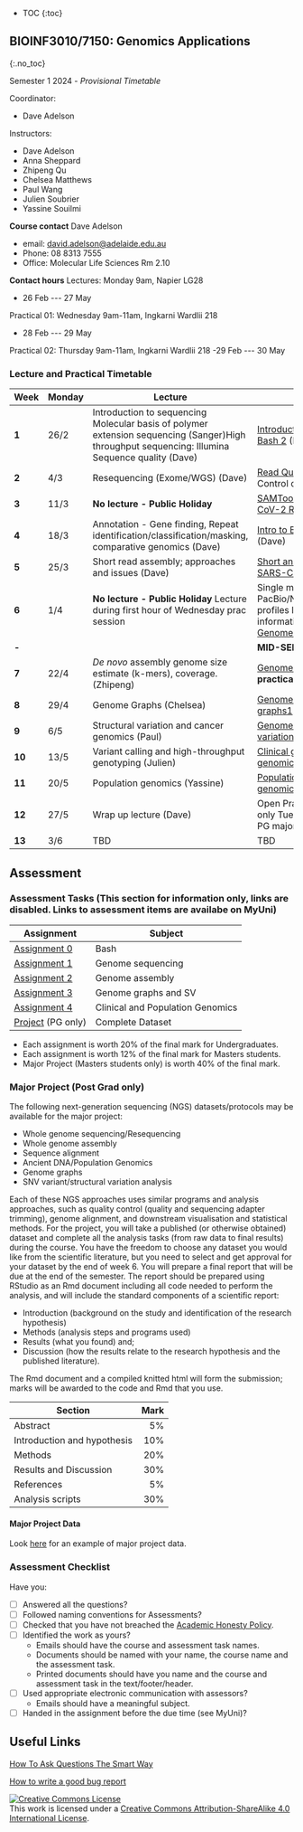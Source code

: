 * TOC 
{:toc}

## BIOINF3010/7150: Genomics Applications
{:.no_toc}

Semester 1 2024 - *Provisional Timetable*

Coordinator:

- Dave Adelson

Instructors:

- Dave Adelson
- Anna Sheppard
- Zhipeng Qu
- Chelsea Matthews
- Paul Wang
- Julien Soubrier
- Yassine Souilmi

**Course contact** Dave Adelson
- email: david.adelson@adelaide.edu.au
- Phone: 08 8313 7555
- Office: Molecular Life Sciences Rm 2.10

**Contact hours**
Lectures: Monday 9am, Napier LG28
- 26 Feb --- 27 May

Practical 01: Wednesday 9am-11am, Ingkarni Wardlii 218  
- 28 Feb --- 29 May

Practical 02: Thursday 9am-11am, Ingkarni Wardlii 218
-29 Feb --- 30 May

### Lecture and Practical Timetable

| **Week** | **Monday** | **Lecture**                                       | **Practical**                                     |
|----------|------------|---------------------------------------------------|---------------------------------------------------|
| **1**    | 26/2       | Introduction to sequencing Molecular basis of polymer extension sequencing (Sanger)High throughput sequencing: Illumina Sequence quality (Dave) | [Introduction to Bash 1] (Dave)   [Introduction to Bash 2] (Dave)                  |
| **2**    | 4/3        | Resequencing (Exome/WGS)     (Dave)                    |[Read Quality Control] (Dave)[Read Quality Control contd] |
| **3**    | 11/3       | **No lecture - Public Holiday**  | [SAMTools and alignments] (Dave)   [SARS-CoV-2 Resequencing] (Dave)      |
| **4**    | 18/3       | Annotation - Gene finding, Repeat identification/classification/masking, comparative genomics (Dave)  |[Intro to BLAST] (Dave)     [BLAST practical] (Dave)          |
| **5**    | 25/3       | Short read assembly; approaches and issues (Dave)  | [Short and long read alignment]  (Anna)   [SARS-CoV-2 Short Read Assembly] (Dave)     |
| **6**    | 1/4        | **No lecture - Public Holiday** Lecture during first hour of Wednesday prac session  | Single molecule sequencing PacBio/Nanopore Uses/Characteristics/Error profiles lecture (Anna) - Major Project information (Wed) [E. coli K-12 Hybrid Genome Assembly] (Anna, Thurs)     |
| **-**    |            |  |    **MID-SEMESTER BREAK**                                             |
| **7**    | 22/4       | _De novo_ assembly genome size estimate (k-mers), coverage. (Zhipeng)  |    [Genome Assembly I] (Zhipeng) **Thursday no practical - public holiday**        |
| **8**    | 29/4        | Genome Graphs (Chelsea)  | [Genome Assembly II] (Zhipeng) [Genome graphs1] (Chelsea)           |
| **9**    | 6/5        | Structural variation and cancer genomics (Paul)  |  [Genome graphs2] (Chelsea) [Structural variation] (Paul)      |
| **10**   | 13/5       | Variant calling and high-throughput genotyping (Julien) |  [Clinical genomics1] (Julien)  [Clinical genomics2] (Julien)         |
| **11**   | 20/5       | Population genomics (Yassine) | [Population genomics1] (Yassine)  [Population genomics2] (Yassine)              |
| **12**   | 27/5       | Wrap up lecture (Dave) |  Open Prac session for PG major projects only  Tuesday (Dave)  Open Prac session for PG major projects only  - Friday (Dave)           |
| **13**   | 3/6        |   TBD        |   TBD        |

[Introduction to Bash 1]: Practicals/Bash_Practicals/1_IntroBash.md
[Introduction to Bash 2]: Practicals/Bash_Practicals/2_BashScripting.md
[Read Quality Control]: Practicals/Read_QC/read-qc.md
[SAMTools and alignments]: Practicals/Alignments_Practicals/alignment-cram.md
[SARS-CoV-2 Resequencing]: Practicals/resequencing/resequencing.md
[SARS-CoV-2 Short Read Assembly]: Practicals/short_read_assembly/short-read-assembly.md
[Short and long read alignment]: Practicals/short_long_alignment/short_long_alignment.md
[E. coli K-12 Hybrid Genome Assembly]: Practicals/hybrid_genome_assembly/index.md
[Bacterial genome assembly]: Practicals/
[Genome Assembly I]: Practicals/Genome_assembly/genome_assembly_prac_1.md
[Genome Assembly II]: Practicals/Genome_assembly/genome_assembly_prac_2.md
[Genome graphs1]: Practicals/Graph_Genomes/prac_part1.md
[Genome graphs2]: Practicals/Graph_Genomes/prac_part2.md
[Intro to BLAST]: Practicals/BLAST_practical/BLAST_intro.md
[BLAST practical]: Practicals/BLAST_practical/BLAST_practical_v2.md
[Structural variation]: Practicals/Structural_variation/SV_practical.md
[Clinical genomics1]: Practicals/variants_clinical/variant_annotation.md
[Clinical genomics2]: Practicals/variants_clinical/variant_filtering.md
[Agricultural genomics]: Practicals/
[Population genomics1]: Practicals/ancient_DNA_pop_genomics/prac_part1.md
[Population genomics2]: Practicals/ancient_DNA_pop_genomics/prac_part2.md


## Assessment

### Assessment Tasks (This section for information only, links are disabled. Links to assessment items are availabe on MyUni)

| **Assignment**                                            | **Subject**         |
|-----------------------------------------------------------|---------------------|
| [Assignment 0]()                                          | Bash                |
| [Assignment 1]()                                          | Genome sequencing   |
| [Assignment 2]()                                          | Genome assembly     |
| [Assignment 3]()                                          | Genome graphs and SV|
| [Assignment 4]()                                          | Clinical and Population Genomics |
| [Project]() (PG only)                                     | Complete Dataset    |

- Each assignment is worth 20% of the final mark for Undergraduates.  
- Each assignment is worth 12% of the final mark for Masters students.  
- Major Project (Masters students only) is worth 40% of the final mark.  

### Major Project (Post Grad only)

The following next-generation sequencing (NGS) datasets/protocols may be available for the major project:

- Whole genome sequencing/Resequencing
- Whole genome assembly
- Sequence alignment
- Ancient DNA/Population Genomics
- Genome graphs
- SNV variant/structural variation analysis

Each of these NGS approaches uses similar programs and analysis approaches, such as quality control (quality and sequencing adapter trimming), genome alignment, and downstream visualisation and statistical methods.
For the project, you will take a published (or otherwise obtained) dataset and complete all the analysis tasks (from raw data to final results) during the course.
You have the freedom to choose any dataset you would like from the scientific literature, but you need to select and get approval for your dataset by the end of week 6. You will prepare a final report that will be due at the end of the semester.
The report should be prepared using RStudio as an Rmd document including all code needed to perform the analysis, and will include the standard components of a scientific report:

- Introduction (background on the study and identification of the research hypothesis)
- Methods (analysis steps and programs used)
- Results (what you found) and; 
- Discussion (how the results relate to the research hypothesis and the published literature).

The Rmd document and a compiled knitted html will form the submission; marks will be awarded to the code and Rmd that you use.

| Section | Mark |
|---------|-----:|
| Abstract | 5% |
| Introduction and hypothesis |	10% |
| Methods | 20% |
| Results and Discussion | 30% |
| References | 5% |
| Analysis scripts | 30% |

#### Major Project Data

Look [here](./Assignments/Major_Project/major_project.md) for an example of major project data. 

### Assessment Checklist

Have you:

- [ ] Answered all the questions?
- [ ] Followed naming conventions for Assessments?
- [ ] Checked that you have not breached the [Academic Honesty Policy](http://www.adelaide.edu.au/policies/230/).
- [ ] Identified the work as yours?
	- Emails should have the course and assessment task names.
	- Documents should be named with your name, the course name and the assessment task.
	- Printed documents should have you name and the course and assessment task in the text/footer/header.
- [ ] Used appropriate electronic communication with assessors?
	- Emails should have a meaningful subject.
- [ ] Handed in the assignment before the due time (see MyUni)?

## Useful Links

[How To Ask Questions The Smart Way](http://www.catb.org/esr/faqs/smart-questions.html)

[How to write a good bug report](https://musescore.org/en/developers-handbook/how-write-good-bug-report-step-step-instructions)

<a rel="license" href="http://creativecommons.org/licenses/by-sa/4.0/"><img alt="Creative Commons License" style="border-width:0" src="https://i.creativecommons.org/l/by-sa/4.0/88x31.png" /></a><br />This work is licensed under a <a rel="license" href="http://creativecommons.org/licenses/by-sa/4.0/">Creative Commons Attribution-ShareAlike 4.0 International License</a>.
